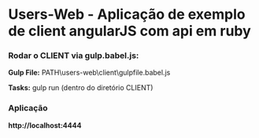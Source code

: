 Users-Web - Aplicação de exemplo de client angularJS com api em ruby
========================

### Rodar o CLIENT via gulp.babel.js:

**Gulp File:** PATH\users-web\client\gulpfile.babel.js

**Tasks:** gulp run (dentro do diretório CLIENT)

### Aplicação

**http://localhost:4444**
